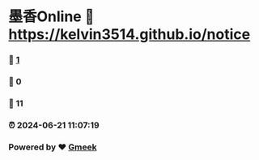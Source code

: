 # 墨香Online :link: https://kelvin3514.github.io/notice 
### :page_facing_up: [1](https://kelvin3514.github.io/notice/tag.html) 
### :speech_balloon: 0 
### :hibiscus: 11 
### :alarm_clock: 2024-06-21 11:07:19 
### Powered by :heart: [Gmeek](https://github.com/Meekdai/Gmeek)
